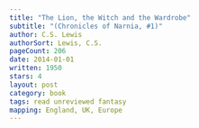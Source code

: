 ```yaml
---
title: "The Lion, the Witch and the Wardrobe"
subtitle: "(Chronicles of Narnia, #1)"
author: C.S. Lewis
authorSort: Lewis, C.S.
pageCount: 206
date: 2014-01-01
written: 1950
stars: 4
layout: post
category: book
tags: read unreviewed fantasy
mapping: England, UK, Europe
---
```

